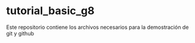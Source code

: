 # tutorial_basic_g8
Este repositorio contiene los archivos necesarios para la demostración de git y github 
